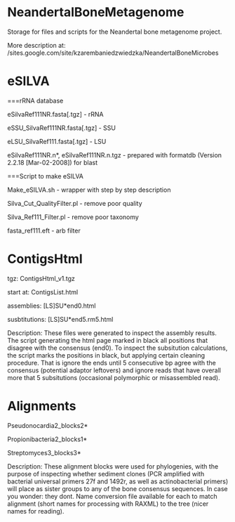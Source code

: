NeandertalBoneMetagenome
========================

Storage for files and scripts for the Neandertal bone metagenome project.

More description at: /sites.google.com/site/kzarembaniedzwiedzka/NeandertalBoneMicrobes

eSILVA
========================

===rRNA database 

eSilvaRef111NR.fasta[.tgz] - rRNA

eSSU_SilvaRef111NR.fasta[.tgz] - SSU

eLSU_SilvaRef111.fasta[.tgz] - LSU

eSilvaRef111NR.n*, eSilvaRef111NR.n.tgz - prepared with formatdb (Version 2.2.18 [Mar-02-2008]) for blast

===Script to make eSILVA

Make_eSILVA.sh - wrapper with step by step description

Silva_Cut_QualityFilter.pl - remove poor quality

Silva_Ref111_Filter.pl - remove poor taxonomy

fasta_ref111.eft - arb filter

ContigsHtml
========================

tgz: ContigsHtml_v1.tgz

start at: ContigsList.html 

assemblies: [LS]SU*end0.html

susbtitutions: [LS]SU*end5.rm5.html

Description:
These files were generated to inspect the assembly results. The script generating the html page marked in black all positions that disagree with the consensus (end0). To inspect the subsitution calculations, the script marks the positions in black, but applying certain cleaning procedure. That is ignore the ends until 5 consecutive bp agree with the consensus (potential adaptor leftovers) and ignore reads that have overall more that 5 subsitutions (occasional polymorphic or misassembled read). 

Alignments
========================

Pseudonocardia2_blocks2*

Propionibacteria2_blocks1*

Streptomyces3_blocks3*

Description:
These alignment blocks were used for phylogenies, with the purpose of inspecting whether sediment clones (PCR amplified with bacterial universal primers 27f and 1492r, as well as actinobacterial primers) will place as sister groups to any of the bone consensus sequences. In case you wonder: they dont. Name conversion file available for each to match alignment (short names for processing with RAXML) to the tree (nicer names for reading).

